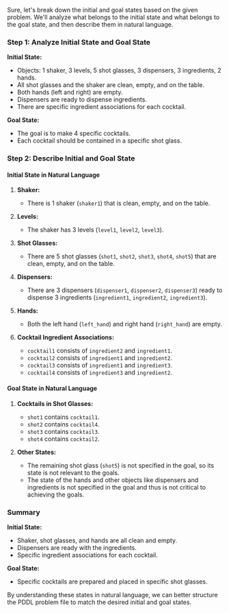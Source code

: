 Sure, let's break down the initial and goal states based on the given problem. We'll analyze what belongs to the initial state and what belongs to the goal state, and then describe them in natural language.

### Step 1: Analyze Initial State and Goal State

**Initial State:**
- Objects: 1 shaker, 3 levels, 5 shot glasses, 3 dispensers, 3 ingredients, 2 hands.
- All shot glasses and the shaker are clean, empty, and on the table.
- Both hands (left and right) are empty.
- Dispensers are ready to dispense ingredients.
- There are specific ingredient associations for each cocktail.

**Goal State:**
- The goal is to make 4 specific cocktails.
- Each cocktail should be contained in a specific shot glass.

### Step 2: Describe Initial and Goal State

#### Initial State in Natural Language

1. **Shaker:**
   - There is 1 shaker (`shaker1`) that is clean, empty, and on the table.

2. **Levels:**
   - The shaker has 3 levels (`level1`, `level2`, `level3`).

3. **Shot Glasses:**
   - There are 5 shot glasses (`shot1`, `shot2`, `shot3`, `shot4`, `shot5`) that are clean, empty, and on the table.

4. **Dispensers:**
   - There are 3 dispensers (`dispenser1`, `dispenser2`, `dispenser3`) ready to dispense 3 ingredients (`ingredient1`, `ingredient2`, `ingredient3`).

5. **Hands:**
   - Both the left hand (`left_hand`) and right hand (`right_hand`) are empty.

6. **Cocktail Ingredient Associations:**
   - `cocktail1` consists of `ingredient2` and `ingredient1`.
   - `cocktail2` consists of `ingredient1` and `ingredient2`.
   - `cocktail3` consists of `ingredient1` and `ingredient3`.
   - `cocktail4` consists of `ingredient3` and `ingredient2`.

#### Goal State in Natural Language

1. **Cocktails in Shot Glasses:**
   - `shot1` contains `cocktail1`.
   - `shot2` contains `cocktail4`.
   - `shot3` contains `cocktail3`.
   - `shot4` contains `cocktail2`.

2. **Other States:**
   - The remaining shot glass (`shot5`) is not specified in the goal, so its state is not relevant to the goals.
   - The state of the hands and other objects like dispensers and ingredients is not specified in the goal and thus is not critical to achieving the goals.

### Summary

**Initial State:**
- Shaker, shot glasses, and hands are all clean and empty.
- Dispensers are ready with the ingredients.
- Specific ingredient associations for each cocktail.

**Goal State:**
- Specific cocktails are prepared and placed in specific shot glasses.

By understanding these states in natural language, we can better structure the PDDL problem file to match the desired initial and goal states.